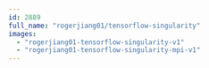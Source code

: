 ```yaml
---
id: 2889
full_name: "rogerjiang01/tensorflow-singularity"
images: 
  - "rogerjiang01-tensorflow-singularity-v1"
  - "rogerjiang01-tensorflow-singularity-mpi-v1"
---
```

